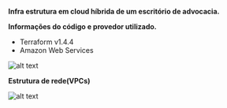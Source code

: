 **Infra estrutura em cloud híbrida de um escritório de advocacia.**

**Informações do código e provedor utilizado.**
* Terraform v1.4.4  
* Amazon Web Services

![alt text](https://github.com/henriquenogueira/puc-minas/blob/main/infra.png)

**Estrutura de rede(VPCs)**

![alt text](https://github.com/henriquenogueira/puc-minas/blob/main/vpc.png)

